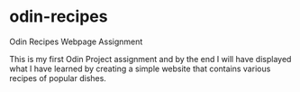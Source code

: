 # odin-recipes
Odin Recipes Webpage Assignment

This is my first Odin Project assignment and by the end I will have displayed what I have learned by creating a simple website that contains various recipes of popular dishes. 
